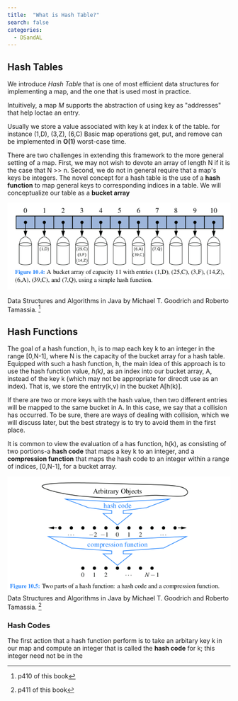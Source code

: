 ```yaml
---
title:  "What is Hash Table?"
search: false
categories: 
  - DSandAL
---
```


## Hash Tables

We introduce *Hash Table* that is one of most efficient data structures for implementing a map, and the one that is used most in practice.

Intuitively, a map *M* supports the abstraction of using key as "addresses" that help loctae an entry.  

Usually we store a value associated with key k at index k of the table. for instance (1,D), (3,Z), (6,C)
Basic map operations get, put, and remove can be implemented in **O(1)** worst-case time.

There are two challenges in extending this framework to the more general setting of a map. First, we may not wish to devote an array of length N if it is the case that N >> n. Second, we do not in general require that a map's keys be integers. The novel concept for a hash table is the use of a **hash function** to map general keys to corresponding indices in a table.
We will conceptualize our table as a **bucket array**

![Hash Table](images_4_posts/bucket_array.png)

Data Structures and Algorithms in Java by Michael T. Goodrich and Roberto Tamassia. [^resource]
[^resource]: p410 of this book

## Hash Functions

The goal of a hash function, h, is to map each key k to an integer in the range [0,N-1], where N is the capacity of the bucket array for a hash table. Equipped with such a hash function, h, the main idea of this approach is to use the hash function value, *h(k)*, as an index into our bucket array, A, instead of the key k (which may not be appropriate for direcdt use as an index). That is, we store the entry(k,v) in the bucket A[h(k)].

If there are two or more keys with the hash value, then two different entries will be mapped to the same bucket in A. In this case, we say that a collision has occurred. To be sure, there are ways of dealing with collision, which we will discuss later, but the best strategy is to try to avoid them in the first place.

It is common to view the evaluation of a has function, h(k), as consisting of two portions-a 
 **hash code** that maps a key k to an integer, and a **compression function** that maps the hash code to an integer within a range of indices, [0,N-1], for a bucket array. 

 ![hash code and compression](images_4_posts/hash_code_n_compression.png)
 Data Structures and Algorithms in Java by Michael T. Goodrich and Roberto Tamassia. [^resource2]
[^resource2]: p411 of this book

### Hash Codes

The first action that a hash function perform is to take an arbitary key k in our map and compute an integer that is called the **hash code** for k; this integer need not be in the 